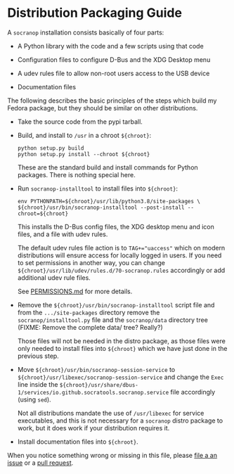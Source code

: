 Distribution Packaging Guide
============================

A `socranop` installation consists basically of four parts:

  * A Python library with the code and a few scripts using that code

  * Configuration files to configure D-Bus and the XDG Desktop menu

  * A udev rules file to allow non-root users access to the USB device

  * Documentation files

The following describes the basic principles of the steps which build
my Fedora package, but they should be similar on other distributions.

  * Take the source code from the pypi tarball.

  * Build, and install to `/usr` in a chroot `${chroot}`:

        python setup.py build
        python setup.py install --chroot ${chroot}

    These are the standard build and install commands for Python
    packages. There is nothing special here.

  * Run `socranop-installtool` to install files into `${chroot}`:

        env PYTHONPATH=${chroot}/usr/lib/python3.8/site-packages \
		${chroot}/usr/bin/socranop-installtool --post-install --chroot=${chroot}

    This installs the D-Bus config files, the XDG desktop menu and
    icon files, and a file with udev rules.

    The default udev rules file action is to `TAG+="uaccess"` which on
    modern distributions will ensure access for locally logged in
    users. If you need to set permissions in another way, you can
    change `${chroot}/usr/lib/udev/rules.d/70-socranop.rules`
    accordingly or add additional udev rule files.

    See [PERMISSIONS.md](PERMISSIONS.md) for more details.

  * Remove the `${chroot}/usr/bin/socranop-installtool` script file and
    from the `.../site-packages` directory remove the
    `socranop/installtool.py` file and the `socranop/data` directory
    tree (FIXME: Remove the complete data/ tree? Really?)

	Those files will not be needed in the distro package, as those
    files were only needed to install files into `${chroot}` which we
    have just done in the previous step.

  * Move `${chroot}/usr/bin/socranop-session-service` to
    `${chroot}/usr/libexec/socranop-session-service` and change
    the `Exec` line inside the
    `${chroot}/usr/share/dbus-1/services/io.github.socratools.socranop.service`
    file accordingly (using `sed`).

	Not all distributions mandate the use of `/usr/libexec` for
    service executables, and this is not necessary for a
    `socranop` distro package to work, but it does work if
    your distribution requires it.

  * Install documentation files into `${chroot}`.

When you notice something wrong or missing in this file, please [file
a an issue](https://github.com/socratools/socranop/issues/new) or a
[pull request](https://github.com/socratools/socranop/compare).
